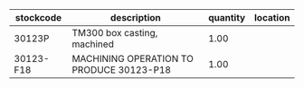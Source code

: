|stockcode|description|quantity|location|
|---------|-----------|--------|--------|
|30123P|TM300 box casting, machined|1.00||
|30123-F18|MACHINING OPERATION TO PRODUCE 30123-P18|1.00||
